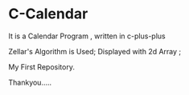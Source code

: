 # C-Calendar
It is a Calendar Program , written in c-plus-plus 

Zellar's Algorithm is Used;
Displayed with 2d Array ;

My First Repository.

Thankyou.....
